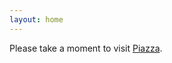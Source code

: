```yaml
---
layout: home
---
```


Please take a moment to visit [Piazza](https://piazza.com/umd/spring2024/cmsc701). 
